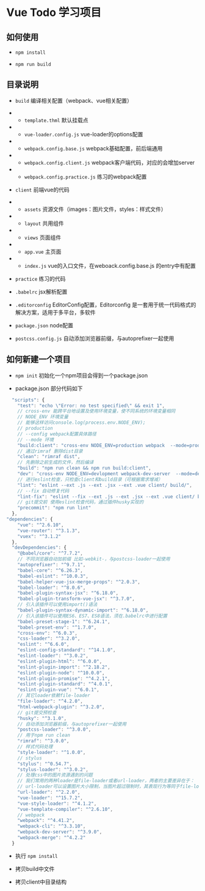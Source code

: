 # Vue Todo 学习项目

## 如何使用

- `npm install`

- `npm run build`


## 目录说明

- `build` 编译相关配置（webpack、vue相关配置）
- - `template.thml` 默认挂载点
- - `vue-loader.config.js` vue-loader的options配置
- - `webpack.config.base.js` webpack基础配置，前后端通用
- - `webpack.config.client.js` webpack客户端代码，对应的会增加server
- - `webpack.config.practice.js` 练习的webpack配置
- `client` 前端vue的代码
- - `assets` 资源文件（images：图片文件，styles：样式文件）
- - `layout` 共用组件
- - `views` 页面组件
- - `app.vue` 主页面
- - `index.js` vue的入口文件，在weboack.config.base.js 的entry中有配置

- `practice` 练习的代码

- `.babelrc` jsx解析配置
- `.editorconfig` EditorConfig配置，Editorconfig 是一套用于统一代码格式的解决方案，适用于多平台，多软件
- `package.json` node配置
- `postcss.config.js` 自动添加浏览器前缀，与autoprefixer一起使用


## 如何新建一个项目

- `npm init` 初始化一个npm项目会得到一个package.json

- package.json 部分代码如下
```js
  "scripts": {
    "test": "echo \"Error: no test specified\" && exit 1",
    // cross-env 能跨平台地设置及使用环境变量，使不同系统的环境变量相同
    // NODE_ENV 环境变量
    // 能够这样访问console.log(process.env.NODE_ENV);
    // production
    // --config webpack配置具体路径
    // --mode 环境
    "build:client": "cross-env NODE_ENV=production webpack  --mode=production --config build/webpack.config.client.js",
    // 通过rimraf 删除dist目录
    "clean": "rimraf dist",
    // 先删除之前生成的文件，然后编译
    "build": "npm run clean && npm run build:client",
    "dev": "cross-env NODE_ENV=devlopment webpack-dev-server  --mode=development --config build/webpack.config.client.js",
    // 进行eslint检查，只检查client和build目录（可根据需求增减）
    "lint": "eslint --ext .js --ext .jsx --ext .vue client/ build/",
    // --fix 自动修复代码
    "lint-fix": "eslint --fix --ext .js --ext .jsx --ext .vue client/ build/",
    // git提交前 使用eslint检查代码，通过插件husky实现的
    "precommit": "npm run lint"
  },
"dependencies": {
    "vue": "^2.6.10",
    "vue-router": "^3.1.3",
    "vuex": "^3.1.2"
  },
  "devDependencies": {
    "@babel/core": "^7.7.2",
    // 不同浏览器自动加前缀 比如-webkit-，与postcss-loader一起使用
    "autoprefixer": "^9.7.1",
    "babel-core": "^6.26.3",
    "babel-eslint": "^10.0.3",
    "babel-helper-vue-jsx-merge-props": "^2.0.3",
    "babel-loader": "^8.0.6",
    "babel-plugin-syntax-jsx": "^6.18.0",
    "babel-plugin-transform-vue-jsx": "^3.7.0",
    // 引入该插件可以使用import()语法
    "babel-plugin-syntax-dynamic-import": "^6.18.0",
    // 引入该插件可以使用ES6、ES7、ES8语法，须在.babelrc中进行配置
    "babel-preset-stage-1": "^6.24.1",
    "babel-preset-env": "^1.7.0",
    "cross-env": "^6.0.3",
    "css-loader": "^3.2.0",
    "eslint": "^6.6.0",
    "eslint-config-standard": "^14.1.0",
    "eslint-loader": "^3.0.2",
    "eslint-plugin-html": "^6.0.0",
    "eslint-plugin-import": "^2.18.2",
    "eslint-plugin-node": "^10.0.0",
    "eslint-plugin-promise": "^4.2.1",
    "eslint-plugin-standard": "^4.0.1",
    "eslint-plugin-vue": "^6.0.1",
    // 其它loader依赖file-loader
    "file-loader": "^4.2.0",
    "html-webpack-plugin": "^3.2.0",
    // git提交预检查
    "husky": "^3.1.0",
    // 自动添加浏览器前缀，与autoprefixer一起使用
    "postcss-loader": "^3.0.0",
    // 用于npm run clean
    "rimraf": "^3.0.0",
    // 样式代码处理
    "style-loader": "^1.0.0",
    // stylus
    "stylus": "^0.54.7",
    "stylus-loader": "^3.0.2",
    // 处理css中的图片资源遇到的问题
    // 我们常用的两种loader是file-loader或者url-loader，两者的主要差异在于：
    // url-loader可以设置图片大小限制，当图片超过限制时，其表现行为等同于file-loader，// 而当图片不超过限制时，则会将图片以base64的形式打包进css文件，以减少请求次数。
    "url-loader": "^2.2.0",
    "vue-loader": "^15.7.2",
    "vue-style-loader": "^4.1.2",
    "vue-template-compiler": "^2.6.10",
    // webpack
    "webpack": "^4.41.2",
    "webpack-cli": "^3.3.10",
    "webpack-dev-server": "^3.9.0",
    "webpack-merge": "^4.2.2"
  }
```

- 执行 `npm install`

- 拷贝build中文件

- 拷贝client中目录结构

